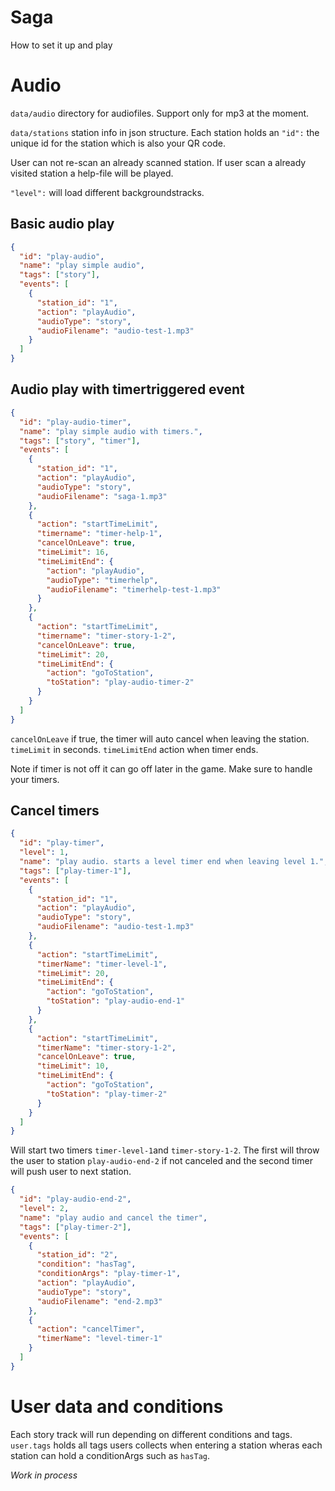 # Saga

How to set it up and play

# Audio

`data/audio` directory for audiofiles. Support only for mp3 at the moment.

`data/stations` station info in json structure.
Each station holds an `"id":` the unique id for the station which is also your QR code.

User can not re-scan an already scanned station.
If user scan a already visited station a help-file will be played.

`"level":` will load different backgroundstracks.

## Basic audio play

```json
{
  "id": "play-audio",
  "name": "play simple audio",
  "tags": ["story"],
  "events": [
    {
      "station_id": "1",
      "action": "playAudio",
      "audioType": "story",
      "audioFilename": "audio-test-1.mp3"
    }
  ]
}
```

## Audio play with timertriggered event

```json
{
  "id": "play-audio-timer",
  "name": "play simple audio with timers.",
  "tags": ["story", "timer"],
  "events": [
    {
      "station_id": "1",
      "action": "playAudio",
      "audioType": "story",
      "audioFilename": "saga-1.mp3"
    },
    {
      "action": "startTimeLimit",
      "timername": "timer-help-1",
      "cancelOnLeave": true,
      "timeLimit": 16,
      "timeLimitEnd": {
        "action": "playAudio",
        "audioType": "timerhelp",
        "audioFilename": "timerhelp-test-1.mp3"
      }
    },
    {
      "action": "startTimeLimit",
      "timername": "timer-story-1-2",
      "cancelOnLeave": true,
      "timeLimit": 20,
      "timeLimitEnd": {
        "action": "goToStation",
        "toStation": "play-audio-timer-2"
      }
    }
  ]
}
```

`cancelOnLeave` if true, the timer will auto cancel when leaving the station.
`timeLimit` in seconds.
`timeLimitEnd` action when timer ends.

Note if timer is not off it can go off later in the game. Make sure to handle your timers.

## Cancel timers

```json
{
  "id": "play-timer",
  "level": 1,
  "name": "play audio. starts a level timer end when leaving level 1.",
  "tags": ["play-timer-1"],
  "events": [
    {
      "station_id": "1",
      "action": "playAudio",
      "audioType": "story",
      "audioFilename": "audio-test-1.mp3"
    },
    {
      "action": "startTimeLimit",
      "timerName": "timer-level-1",
      "timeLimit": 20,
      "timeLimitEnd": {
        "action": "goToStation",
        "toStation": "play-audio-end-1"
      }
    },
    {
      "action": "startTimeLimit",
      "timerName": "timer-story-1-2",
      "cancelOnLeave": true,
      "timeLimit": 10,
      "timeLimitEnd": {
        "action": "goToStation",
        "toStation": "play-timer-2"
      }
    }
  ]
}
```

Will start two timers `timer-level-1`and `timer-story-1-2`. The first will throw the user to station `play-audio-end-2` if not canceled and the second timer will push user to next station.

```json
{
  "id": "play-audio-end-2",
  "level": 2,
  "name": "play audio and cancel the timer",
  "tags": ["play-timer-2"],
  "events": [
    {
      "station_id": "2",
      "condition": "hasTag",
      "conditionArgs": "play-timer-1",
      "action": "playAudio",
      "audioType": "story",
      "audioFilename": "end-2.mp3"
    },
    {
      "action": "cancelTimer",
      "timerName": "level-timer-1"
    }
  ]
}
```

# User data and conditions

Each story track will run depending on different conditions and tags.
`user.tags` holds all tags users collects when entering a station wheras each station can hold a conditionArgs such as `hasTag`.

_Work in process_
